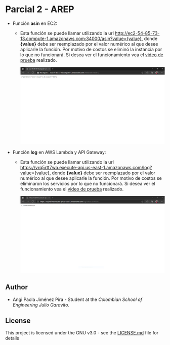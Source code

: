# Parcial 2  - AREP

* Función **asin** en EC2:
    * Esta función se puede llamar utilizando la url http://ec2-54-85-73-13.compute-1.amazonaws.com:34000/asin?value={value}, donde **{value}** debe ser reemplazado por el valor numérico al que desee aplicarle la función. Por motivo de costos se eliminó la instancia por lo que no funcionará. Si desea ver el funcionamiento vea el    [video de prueba](https://drive.google.com/file/d/1gB2aHtaQ9SjpRHY4Wr9Czv88f2fSQfaf/view?usp=sharing) realizado. 

        ![img](https://github.com/angipaola10/AREP-PARCIALT2/blob/master/img/img1.png)
    
* Función **log** en AWS Lambda y API Gateway:
    * Esta función se puede llamar utilizando la url https://vrq5rtt7wa.execute-api.us-east-1.amazonaws.com/log?value={value}, donde **{value}** debe ser reemplazado por el valor numérico al que desee aplicarle la función. Por motivo de costos se eliminaron los servicios por lo que no funcionará. Si desea ver el funcionamiento vea el    [video de prueba](https://drive.google.com/file/d/16xJcNtkwKhUPaebsJTkd9jMZWnYh3jn5/view?usp=sharing) realizado. 

        ![img](https://github.com/angipaola10/AREP-PARCIALT2/blob/master/img/img2.png)

## Author
* Angi Paola Jiménez Pira - Student at the *Colombian School of Engineering Julio Garavito.*

## License
This project is licensed under the GNU v3.0 - see the [LICENSE.md](LICENSE.md) file for details
